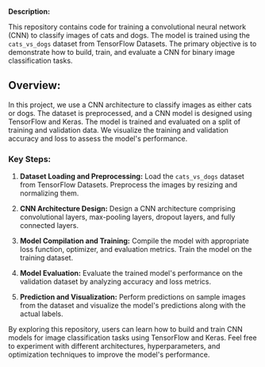 **Description:**

This repository contains code for training a convolutional neural network (CNN) to classify images of cats and dogs. The model is trained using the `cats_vs_dogs` dataset from TensorFlow Datasets. The primary objective is to demonstrate how to build, train, and evaluate a CNN for binary image classification tasks.

## Overview:

In this project, we use a CNN architecture to classify images as either cats or dogs. The dataset is preprocessed, and a CNN model is designed using TensorFlow and Keras. The model is trained and evaluated on a split of training and validation data. We visualize the training and validation accuracy and loss to assess the model's performance.

### Key Steps:

1. **Dataset Loading and Preprocessing:** Load the `cats_vs_dogs` dataset from TensorFlow Datasets. Preprocess the images by resizing and normalizing them.

2. **CNN Architecture Design:** Design a CNN architecture comprising convolutional layers, max-pooling layers, dropout layers, and fully connected layers.

3. **Model Compilation and Training:** Compile the model with appropriate loss function, optimizer, and evaluation metrics. Train the model on the training dataset.

4. **Model Evaluation:** Evaluate the trained model's performance on the validation dataset by analyzing accuracy and loss metrics.

5. **Prediction and Visualization:** Perform predictions on sample images from the dataset and visualize the model's predictions along with the actual labels.


By exploring this repository, users can learn how to build and train CNN models for image classification tasks using TensorFlow and Keras. Feel free to experiment with different architectures, hyperparameters, and optimization techniques to improve the model's performance.
